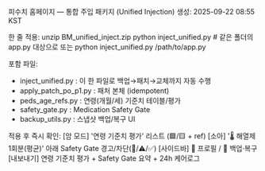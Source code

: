피수치 홈페이지 — 통합 주입 패키지 (Unified Injection)
생성: 2025-09-22 08:55 KST

한 줄 적용:
    unzip BM_unified_inject.zip
    python inject_unified.py               # 같은 폴더의 app.py 대상으로
  또는
    python inject_unified.py /path/to/app.py

포함 파일:
  - inject_unified.py        : 이 한 파일로 백업→패치→교체까지 자동 수행
  - apply_patch_po_p1.py     : 패처 본체 (idempotent)
  - peds_age_refs.py         : 연령(개월/세) 기준치 테이블/평가
  - safety_gate.py           : Medication Safety Gate
  - backup_utils.py          : 스냅샷 백업/복구 UI

적용 후 즉시 확인:
  [암 모드] '연령 기준치 평가' 리스트 (🟩/🟨 + ref)
  [소아] '🌡 해열제 1회분(평균)' 아래 Safety Gate 경고/차단(🚫/⚠️/✅)
  [사이드바] 👤 프로필 / 🧷 백업·복구
  [내보내기] 연령 기준치 평가 + Safety Gate 요약 + 24h 케어로그
